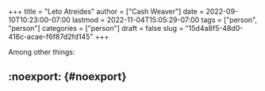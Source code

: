 +++
title = "Leto Atreides"
author = ["Cash Weaver"]
date = 2022-09-10T10:23:00-07:00
lastmod = 2022-11-04T15:05:29-07:00
tags = ["person", "person"]
categories = ["person"]
draft = false
slug = "15d4a8f5-48d0-416c-acae-f6f87d2fd145"
+++

Among other things:


## :noexport: {#noexport}
